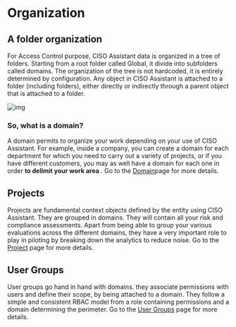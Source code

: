 # Organization

## A folder organization

[](#a-folder-organization)

For Access Control purpose, CISO Assistant data is organized in a tree of folders. Starting from a root folder called Global, it divide into subfolders called domains. The organization of the tree is not hardcoded, it is entirely determined by configuration. Any object in CISO Assistant is attached to a folder (including folders), either directly or indirectly through a parent object that is attached to a folder.

![img](https://files.gitbook.com/v0/b/gitbook-x-prod.appspot.com/o/spaces%2FUJGpmCYDFJNsz2CDasSm%2Fuploads%2F5dNMldUgB2CNUMXWDXLh%2FScreenshot%20from%202024-03-12%2013-08-27.png?alt=media&token=27dfdb9f-2e44-45b7-a3c6-3fc262f6373d)

### So, what is a domain?

[](#so-what-is-a-domain)

A domain permits to organize your work depending on your use of CISO Assistant. For example, inside a company, you can create a domain for each department for which you need to carry out a variety of projects, or if you have different customers, you may as well have a domain for each one in order  **to delimit your work area** . Go to the [Domain](/o/HbfwRhJ3GSwl5w6MOhZw/s/UJGpmCYDFJNsz2CDasSm/model/organization/domain)page for more details.

## Projects

[](#projects)

Projects are fundamental context objects defined by the entity using CISO Assistant. They are grouped in domains. They will contain all your risk and compliance assessments. Apart from being able to group your various evaluations across the different domains, they have a very important role to play in piloting by breaking down the analytics to reduce noise. Go to the [Project](/o/HbfwRhJ3GSwl5w6MOhZw/s/UJGpmCYDFJNsz2CDasSm/model/organization/project) page for more details.

## User Groups

[](#user-groups)

User groups go hand in hand with domains. they associate permissions with users and define their scope, by being attached to a domain. They follow a simple and consistent RBAC model from a role containing permissions and a domain determining the perimeter. Go to the [User Groups](/o/HbfwRhJ3GSwl5w6MOhZw/s/UJGpmCYDFJNsz2CDasSm/model/organization/user-groups) page for more details.
